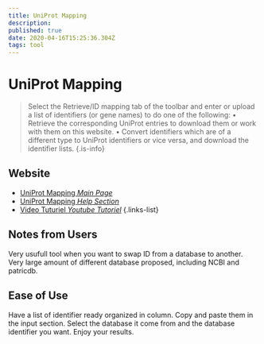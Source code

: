 ```yaml
---
title: UniProt Mapping
description: 
published: true
date: 2020-04-16T15:25:36.304Z
tags: tool
---
```


# UniProt Mapping
>Select the Retrieve/ID mapping tab of the toolbar and enter or upload a list of identifiers (or gene names) to do one of the following:
&NewLine;
• Retrieve the corresponding UniProt entries to download them or work with them on this website.
• Convert identifiers which are of a different type to UniProt identifiers or vice versa, and download the identifier lists.
{.is-info}

## Website

- [UniProt Mapping *Main Page*](https://www.uniprot.org/uploadlists/)
- [UniProt Mapping *Help Section*](https://www.uniprot.org/help/uploadlists)
- [Video Tuturiel *Youtube Tutoriel*](https://www.youtube.com/watch?v=kLdgjqWoMZc)
{.links-list}

## Notes from Users
Very usufull tool when you want to swap ID from a database to another. Very large amount of different database proposed, including NCBI and patricdb.

## Ease of Use
Have a list of identifier ready organized in column. Copy and paste them in the input section. Select the database it come from and the database identifier you want. Enjoy your results.
